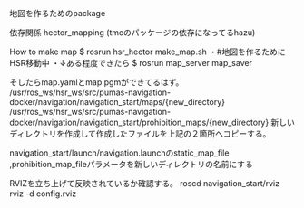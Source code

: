 地図を作るためのpackage

依存関係
hector_mapping
(tmcのパッケージの依存になってるhazu)

How to make map
$ rosrun hsr_hector make_map.sh
・#地図を作るためにHSR移動中 
・↓ある程度できたら 
$ rosrun map_server map_saver

そしたらmap.yamlとmap.pgmができてるはず。
/usr/ros_ws/hsr_ws/src/pumas-navigation-docker/navigation/navigation_start/maps/{new_directory}
/usr/ros_ws/hsr_ws/src/pumas-navigation-docker/navigation/navigation_start/prohibition_maps/{new_directory}
新しいディレクトリを作成して作成したファイルを上記の２箇所へコピーする。

navigation_start/launch/navigation.launchのstatic_map_file ,prohibition_map_fileパラメータを新しいディレクトリの名前にする

<arg name="static_map_file"  default="$(find navigation_start)/maps/maps/{new_directory}/map.yaml"/>
<arg name="prohibition_map_file"  default="$(find navigation_start)/maps/prohibition_maps/{new_directory}/map.yaml"/>

RVIZを立ち上げて反映されているか確認する。
roscd navigation_start/rviz
rviz -d config.rviz

